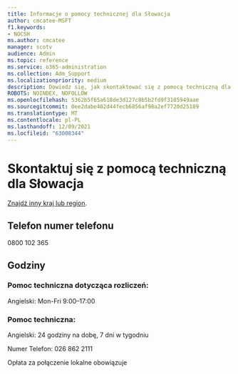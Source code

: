 ```yaml
---
title: Informacje o pomocy technicznej dla Słowacja
author: cmcatee-MSFT
f1.keywords:
- NOCSH
ms.author: cmcatee
manager: scotv
audience: Admin
ms.topic: reference
ms.service: o365-administration
ms.collection: Adm_Support
ms.localizationpriority: medium
description: Dowiedz się, jak skontaktować się z pomocą techniczną dla swojego kraju lub regionu.
ROBOTS: NOINDEX, NOFOLLOW
ms.openlocfilehash: 5362b5f65a618de3d127c8b5b2fd9f3185949aae
ms.sourcegitcommit: 0ee2dabe402d44fecb6856af98a2ef7720d25189
ms.translationtype: MT
ms.contentlocale: pl-PL
ms.lasthandoff: 12/09/2021
ms.locfileid: "63008344"
---
```

# <a name="contact-support-for-slovakia"></a>Skontaktuj się z pomocą techniczną dla Słowacja

[Znajdź inny kraj lub region](../get-help-support.md).

## <a name="phone-number"></a>Telefon numer telefonu
0800 102 365

## <a name="hours"></a>Godziny
### <a name="billing-support"></a>Pomoc techniczna dotycząca rozliczeń:

Angielski: Mon-Fri 9:00–17:00

### <a name="technical-support"></a>Pomoc techniczna:

Angielski: 24 godziny na dobę, 7 dni w tygodniu

Numer Telefon: 026 862 2111

Opłata za połączenie lokalne obowiązuje
